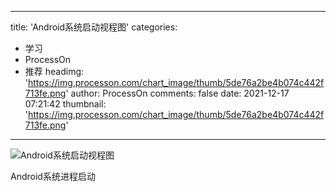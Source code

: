 
---
title: 'Android系统启动视程图'
categories: 
 - 学习
 - ProcessOn
 - 推荐
headimg: 'https://img.processon.com/chart_image/thumb/5de76a2be4b074c442f713fe.png'
author: ProcessOn
comments: false
date: 2021-12-17 07:21:42
thumbnail: 'https://img.processon.com/chart_image/thumb/5de76a2be4b074c442f713fe.png'
---

<div>   
<img class="thumb" alt="Android系统启动视程图" src="https://img.processon.com/chart_image/thumb/5de76a2be4b074c442f713fe.png" referrerpolicy="no-referrer">
<p>Android系统进程启动</p>  
</div>
            